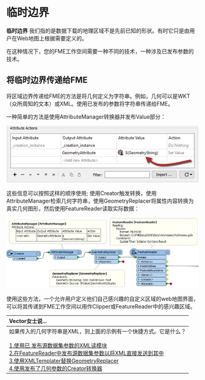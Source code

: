 # 临时边界

**临时边界** 我们指的是数据下载的地理区域不是先前已知的形状。有时它只是由用户在Web地图上根据需要定义的。

在这种情况下，您的FME工作空间需要一种不同的技术，一种涉及已发布参数的技术。

## 将临时边界传递给FME

将区域边界传递给FME的方法是将几何定义为字符串。例如，几何可以是WKT（众所周知的文本）或XML。使用已发布的参数将字符串传递给FME。

一种简单的方法是使用AttributeManager转换器并发布Value部分：

![](../../.gitbook/assets/img5.028.attributemanagergeometrystring.png)

这些信息可以按照这样的顺序使用; 使用Creator触发转换，使用AttributeManager检索几何字符串，使用GeometryReplacer将属性内容转换为真实几何图形，然后使用FeatureReader读取实际数据：

![](../../.gitbook/assets/img5.029.geometrystringusedinworkspace.png)

使用这些方法，一个允许用户定义他们自己感兴趣的自定义区域的web地图界面，可以将其传递到FME工作空间以用作Clipper或FeatureReader中的感兴趣区域。

|  Vector女士说... |
| :--- |
|  如果传入的几何字符串是XML，则上面的示例有一个快捷方式。它是什么？   <br> <br>[1.使用已 发布源数据集参数的XML读模块](http://52.73.3.37/fmedatastreaming/Manual/QAResponse2017.fmw?chapter=23&question=2&answer=1&DestDataset_TEXTLINE=C%3A%5CFMEOutput%5CQAResponse.html)  <br>[2.在FeatureReader中发布源数据集参数以将XML直接发送到其中](http://52.73.3.37/fmedatastreaming/Manual/QAResponse2017.fmw?chapter=23&question=2&answer=2&DestDataset_TEXTLINE=C%3A%5CFMEOutput%5CQAResponse.html)  <br>[3.使用XMLTemplater替换GeometryReplacer](http://52.73.3.37/fmedatastreaming/Manual/QAResponse2017.fmw?chapter=23&question=2&answer=3&DestDataset_TEXTLINE=C%3A%5CFMEOutput%5CQAResponse.html) <br>[4.使用发布了几何参数的Creator转换器](http://52.73.3.37/fmedatastreaming/Manual/QAResponse2017.fmw?chapter=23&question=2&answer=4&DestDataset_TEXTLINE=C%3A%5CFMEOutput%5CQAResponse.html) |

